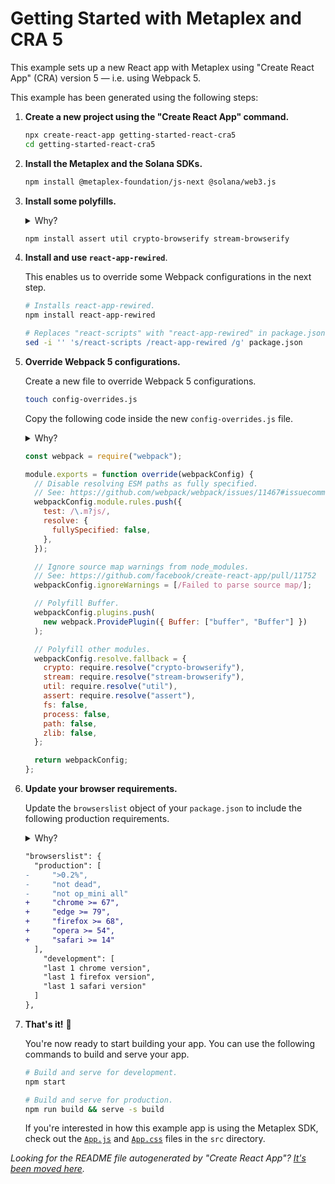 # Getting Started with Metaplex and CRA 5

This example sets up a new React app with Metaplex using "Create React App" (CRA) version 5 — i.e. using Webpack 5.

This example has been generated using the following steps:

1. **Create a new project using the "Create React App" command.**

   ```sh
   npx create-react-app getting-started-react-cra5
   cd getting-started-react-cra5
   ```

2. **Install the Metaplex and the Solana SDKs.**

   ```sh
   npm install @metaplex-foundation/js-next @solana/web3.js
   ```

3. **Install some polyfills.**

   <details>
     <summary>Why?</summary>
     Some dependencies of the Metaplex SDK are still relying on NPM packages that are not available in the browser. To make sure that the Metaplex SDK works in the browser, we need to install some polyfills.
   </details>

   ```sh
   npm install assert util crypto-browserify stream-browserify
   ```

4. **Install and use `react-app-rewired`**.

   This enables us to override some Webpack configurations in the next step.

   ```sh
   # Installs react-app-rewired.
   npm install react-app-rewired

   # Replaces "react-scripts" with "react-app-rewired" in package.json scripts.
   sed -i '' 's/react-scripts /react-app-rewired /g' package.json
   ```

5. **Override Webpack 5 configurations.**

   Create a new file to override Webpack 5 configurations.

   ```sh
   touch config-overrides.js
   ```

   Copy the following code inside the new `config-overrides.js` file.

   <details>
     <summary>Why?</summary>
     These overriden configurations achieve a few different things:

   - They stop Webpack from complaining about ESM paths that are not fully specificied, i.e. importing from `./directory` instead of `./directory/index.js`.

   - They stop Webpack from raising hundreds of circular dependency warnings which are present in many libraries.

   - Last but not least they polyfill anything that is missing in the browser.
   </details>

   ```js
   const webpack = require("webpack");

   module.exports = function override(webpackConfig) {
     // Disable resolving ESM paths as fully specified.
     // See: https://github.com/webpack/webpack/issues/11467#issuecomment-691873586
     webpackConfig.module.rules.push({
       test: /\.m?js/,
       resolve: {
         fullySpecified: false,
       },
     });

     // Ignore source map warnings from node_modules.
     // See: https://github.com/facebook/create-react-app/pull/11752
     webpackConfig.ignoreWarnings = [/Failed to parse source map/];

     // Polyfill Buffer.
     webpackConfig.plugins.push(
       new webpack.ProvidePlugin({ Buffer: ["buffer", "Buffer"] })
     );

     // Polyfill other modules.
     webpackConfig.resolve.fallback = {
       crypto: require.resolve("crypto-browserify"),
       stream: require.resolve("stream-browserify"),
       util: require.resolve("util"),
       assert: require.resolve("assert"),
       fs: false,
       process: false,
       path: false,
       zlib: false,
     };

     return webpackConfig;
   };
   ```

6. **Update your browser requirements.**

   Update the `browserslist` object of your `package.json` to include the following production requirements.

   <details>
     <summary>Why?</summary>
     If we skip this step, building and serving your app for production will give us the following error in the console.

   ```
   Uncaught TypeError: Cannot convert a BigInt value to a number
   ```

   This is because Webpack will try to change the code of the deprecated nested dependency `noble-ed25519` to make sure it works on browsers that don't support `BigInt`. However, [all modern browsers support `BigInt`](https://developer.mozilla.org/en-US/docs/Web/JavaScript/Reference/Global_Objects/BigInt#browser_compatibility) so we can fix this by updating the `browserslist` object in our `package.json`.
   </details>

   ```diff
   "browserslist": {
     "production": [
   -     ">0.2%",
   -     "not dead",
   -     "not op_mini all"
   +     "chrome >= 67",
   +     "edge >= 79",
   +     "firefox >= 68",
   +     "opera >= 54",
   +     "safari >= 14"
     ],
       "development": [
       "last 1 chrome version",
       "last 1 firefox version",
       "last 1 safari version"
     ]
   },
   ```

7. **That's it!** 🎉

   You're now ready to start building your app. You can use the following commands to build and serve your app.

   ```sh
   # Build and serve for development.
   npm start

   # Build and serve for production.
   npm run build && serve -s build
   ```

   If you're interested in how this example app is using the Metaplex SDK, check out the [`App.js`](./src/App.js) and [`App.css`](./src/App.css) files in the `src` directory.

_Looking for the README file autogenerated by "Create React App"? [It's been moved here](./GENERATED-README.md)._
